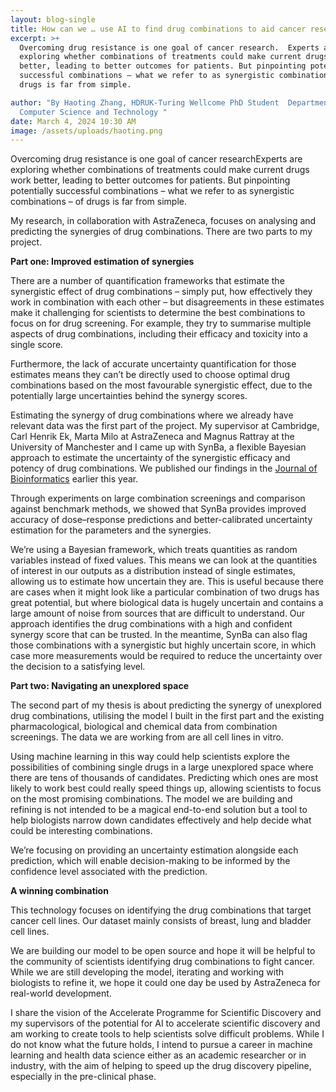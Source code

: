 ```yaml
---
layout: blog-single
title: How can we … use AI to find drug combinations to aid cancer research?
excerpt: >+
  Overcoming drug resistance is one goal of cancer research.  Experts are
  exploring whether combinations of treatments could make current drugs work
  better, leading to better outcomes for patients. But pinpointing potentially
  successful combinations – what we refer to as synergistic combinations – of
  drugs is far from simple.

author: "By Haoting Zhang, HDRUK-Turing Wellcome PhD Student  Department of
  Computer Science and Technology "
date: March 4, 2024 10:30 AM
image: /assets/uploads/haoting.png
---
```

Overcoming drug resistance is one goal of cancer research[](<>)Experts are exploring whether combinations of treatments could make current drugs work better, leading to better outcomes for patients. But pinpointing potentially successful combinations – what we refer to as synergistic combinations – of drugs is far from simple.

My research, in collaboration with AstraZeneca, focuses on analysing and predicting the synergies of drug combinations. There are two parts to my project.

**Part one: Improved estimation of synergies**

There are a number of quantification frameworks that estimate the synergistic effect of drug combinations – simply put, how effectively they work in combination with each other – but disagreements in these estimates make it challenging for scientists to determine the best combinations to focus on for drug screening. For example, they try to summarise multiple aspects of drug combinations, including their efficacy and toxicity into a single score.

Furthermore, the lack of accurate uncertainty quantification for those estimates means they can’t be directly used to choose optimal drug combinations based on the most favourable synergistic effect, due to the potentially large uncertainties behind the synergy scores.

Estimating the synergy of drug combinations where we already have relevant data was the first part of the project. My supervisor at Cambridge, Carl Henrik Ek, Marta Milo at AstraZeneca and Magnus Rattray at the University of Manchester and I came up with SynBa, a flexible Bayesian approach to estimate the uncertainty of the synergistic efficacy and potency of drug combinations. We published our findings in the [Journal of Bioinformatics](https://academic.oup.com/bioinformatics/article/39/Supplement_1/i121/7210462) earlier this year.

Through experiments on large combination screenings and comparison against benchmark methods, we showed that SynBa provides improved accuracy of dose–response predictions and better-calibrated uncertainty estimation for the parameters and the synergies.

We’re using a Bayesian framework, which treats quantities as random variables instead of fixed values. This means we can look at the quantities of interest in our outputs as a distribution instead of single estimates, allowing us to estimate how uncertain they are. This is useful because there are cases when it might look like a particular combination of two drugs has great potential, but where biological data is hugely uncertain and contains a large amount of noise from sources that are difficult to understand. Our approach identifies the drug combinations with a high and confident synergy score that can be trusted. In the meantime, SynBa can also flag those combinations with a synergistic but highly uncertain score, in which case more measurements would be required to reduce the uncertainty over the decision to a satisfying level.

**Part two: Navigating an unexplored space**

The second part of my thesis is about predicting the synergy of unexplored drug combinations, utilising the model I built in the first part and the existing pharmacological, biological and chemical data from combination screenings. The data we are working from are all cell lines in vitro.

Using machine learning in this way could help scientists explore the possibilities of combining single drugs in a large unexplored space where there are tens of thousands of candidates. Predicting which ones are most likely to work best could really speed things up, allowing scientists to focus on the most promising combinations. The model we are building and refining is not intended to be a magical end-to-end solution but a tool to help biologists narrow down candidates effectively and help decide what could be interesting combinations.

We’re focusing on providing an uncertainty estimation alongside each prediction, which will enable decision-making to be informed by the confidence level associated with the prediction.[](<>)

**A winning combination**

This technology focuses on identifying the drug combinations that target cancer cell lines. Our dataset mainly consists of breast, lung and bladder cell lines.

We are building our model to be open source and hope it will be helpful to the community of scientists identifying drug combinations to fight cancer. While we are still developing the model, iterating and working with biologists to refine it, we hope it could one day be used by AstraZeneca for real-world development.

I share the vision of the Accelerate Programme for Scientific Discovery and my supervisors of the potential for AI to accelerate scientific discovery and am working to create tools to help scientists solve difficult problems. While I do not know what the future holds, I intend to pursue a career in machine learning and health data science either as an academic researcher or in industry, with the aim of helping to speed up the drug discovery pipeline, especially in the pre-clinical phase.